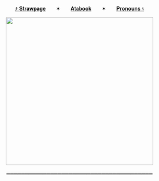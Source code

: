 <p align="center">
  <a href="https://deepinkman.straw.page">۶ 𝐒𝐭𝐫𝐚𝐰𝐩𝐚𝐠𝐞</a>  ✶  <a href="https://deepinkman.atabook.org">𝐀𝐭𝐚𝐛𝐨𝐨𝐤</a>  ✶  <a href="https://pronouns.cc/@deepinkman">𝐏𝐫𝐨𝐧𝐨𝐮𝐧𝐬 ৎ</a>

<p align="center">
  <img src="https://pa1.aminoapps.com/5830/e89c6954342d6dbb7f90032fe0d24801d731eae5_hq.gif" alt=""Lets Dance"" width="400" />
</p>

<p align="center">
  ════════════════════════════════════════
</p>
